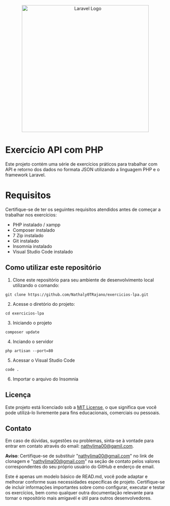 <p align="center"><a href="https://laravel.com" target="_blank"><img src="https://raw.githubusercontent.com/laravel/art/master/logo-lockup/5%20SVG/2%20CMYK/1%20Full%20Color/laravel-logolockup-cmyk-red.svg" width="400" alt="Laravel Logo"></a></p>

# Exercício API com PHP 
Este projeto contém uma série de exercícios práticos para trabalhar com API e retorno dos dados no formata JSON utilizando a linguagem PHP e o framework Laravel.

# Requisitos
Certifique-se de ter os seguintes requisitos atendidos antes de começar a trabalhar nos exercícios:
* PHP instalado / xampp
* Composer instalado
* 7 Zip instalado
* Git instalado
* Insomnia instalado
* Visual Studio Code instalado
## Como utilizar este repositório
1. Clone este repositório para seu ambiente de desenvolvimento local utilizando o comando:
```
git clone https://github.com/Nathaly0TRajano/exercicios-lpa.git 
```
2. Acesse o diretório do projeto:
```
cd exercicios-lpa
```
3. Iniciando o projeto 
``` 
composer update
```
4. Inciando o servidor
```
php artisan --port=80
```
5. Acessar o Visual Studio Code
```
code .
```
6. Importar o arquivo do Insomnia


## Licença
Este projeto está licenciado sob a [MIT License](LICENSE), o que significa que você pode utilizá-lo livremente para fins educacionais, comerciais ou pessoais.

## Contato
Em caso de dúvidas, sugestões ou problemas, sinta-se à vontade para entrar em contato através do email: nathylima00@gamil.com.

**Aviso**: Certifique-se de substituir "nathylima00@gmail.com" no link de clonagem e "nathylima00@gmail.com" na seção de contato pelos valores correspondentes do seu próprio usuário do GitHub e enderço de email.

Este é apenas um modelo básico de READ.md, você pode adaptar e melhorar conforme suas necessidades específicas de projeto. Certifique-se de incluir informações importantes sobre como configurar, executar e testar os exercícios, bem como qualquer outra documentação relevante para tornar o repositório mais amigavél e útil para outros desenvolvedores.  
